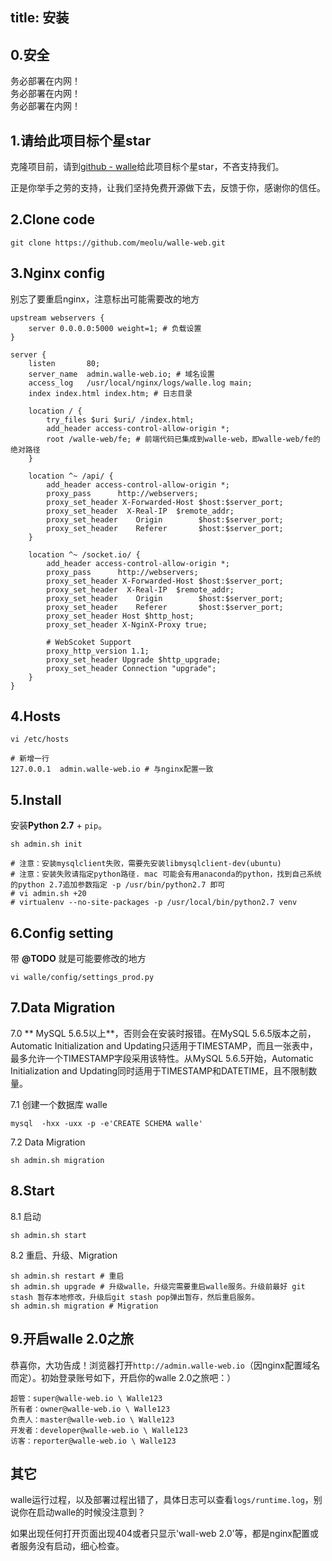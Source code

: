 title: 安装
---
## 0.安全
务必部署在内网！  
务必部署在内网！  
务必部署在内网！  

## 1.请给此项目标个星star
克隆项目前，请到[github - walle](https://github.com/meolu/walle-web)给此项目标个星star，不吝支持我们。

正是你举手之劳的支持，让我们坚持免费开源做下去，反馈于你，感谢你的信任。

## 2.Clone code
```
git clone https://github.com/meolu/walle-web.git
```

## 3.Nginx config
别忘了要重启nginx，注意标出可能需要改的地方
```
upstream webservers {
    server 0.0.0.0:5000 weight=1; # 负载设置
}

server {
    listen       80;
    server_name  admin.walle-web.io; # 域名设置
    access_log   /usr/local/nginx/logs/walle.log main;
    index index.html index.htm; # 日志目录

    location / {
        try_files $uri $uri/ /index.html;
        add_header access-control-allow-origin *;
        root /walle-web/fe; # 前端代码已集成到walle-web，即walle-web/fe的绝对路径
    }

    location ^~ /api/ {
        add_header access-control-allow-origin *;
        proxy_pass      http://webservers;
        proxy_set_header X-Forwarded-Host $host:$server_port;
        proxy_set_header  X-Real-IP  $remote_addr;
        proxy_set_header    Origin        $host:$server_port;
        proxy_set_header    Referer       $host:$server_port;
    }

    location ^~ /socket.io/ {
        add_header access-control-allow-origin *;
        proxy_pass      http://webservers;
        proxy_set_header X-Forwarded-Host $host:$server_port;
        proxy_set_header  X-Real-IP  $remote_addr;
        proxy_set_header    Origin        $host:$server_port;
        proxy_set_header    Referer       $host:$server_port;
        proxy_set_header Host $http_host;
        proxy_set_header X-NginX-Proxy true;

        # WebScoket Support
        proxy_http_version 1.1;
        proxy_set_header Upgrade $http_upgrade;
        proxy_set_header Connection "upgrade";
    }
}
```

## 4.Hosts
```
vi /etc/hosts

# 新增一行
127.0.0.1  admin.walle-web.io # 与nginx配置一致
```

## 5.Install
安装**Python 2.7** + `pip`。
```
sh admin.sh init

# 注意：安装mysqlclient失败，需要先安装libmysqlclient-dev(ubuntu)
# 注意：安装失败请指定python路径. mac 可能会有用anaconda的python，找到自己系统的python 2.7追加参数指定 -p /usr/bin/python2.7 即可
# vi admin.sh +20
# virtualenv --no-site-packages -p /usr/local/bin/python2.7 venv
```

## 6.Config setting
带 **@TODO** 就是可能要修改的地方
```
vi walle/config/settings_prod.py
```

## 7.Data Migration
7.0 ** MySQL 5.6.5以上**，否则会在安装时报错。在MySQL 5.6.5版本之前，Automatic Initialization and Updating只适用于TIMESTAMP，而且一张表中，最多允许一个TIMESTAMP字段采用该特性。从MySQL 5.6.5开始，Automatic Initialization and Updating同时适用于TIMESTAMP和DATETIME，且不限制数量。

7.1 创建一个数据库 walle
```
mysql  -hxx -uxx -p -e'CREATE SCHEMA walle'
```
7.2 Data Migration
```
sh admin.sh migration
```

## 8.Start
8.1 启动
```
sh admin.sh start
```
8.2 重启、升级、Migration
```
sh admin.sh restart # 重启
sh admin.sh upgrade # 升级walle，升级完需要重启walle服务。升级前最好 git stash 暂存本地修改，升级后git stash pop弹出暂存，然后重启服务。
sh admin.sh migration # Migration
```


## 9.开启walle 2.0之旅
恭喜你，大功告成！浏览器打开`http://admin.walle-web.io`（因nginx配置域名而定）。初始登录账号如下，开启你的walle 2.0之旅吧：）
```
超管：super@walle-web.io \ Walle123
所有者：owner@walle-web.io \ Walle123
负责人：master@walle-web.io \ Walle123
开发者：developer@walle-web.io \ Walle123
访客：reporter@walle-web.io \ Walle123
```

## 其它
walle运行过程，以及部署过程出错了，具体日志可以查看`logs/runtime.log`，别说你在启动walle的时候没注意到？

如果出现任何打开页面出现404或者只显示'wall-web 2.0'等，都是nginx配置或者服务没有启动，细心检查。
